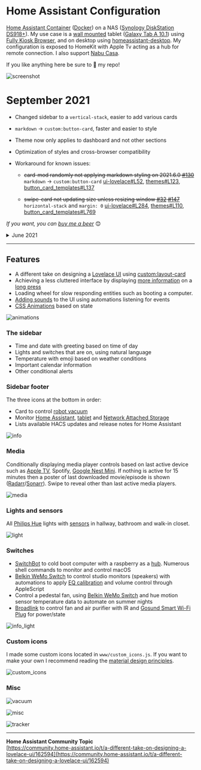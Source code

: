 # Home Assistant Configuration

[Home Assistant Container](https://www.home-assistant.io/installation/#compare-installation-methods) ([Docker](https://hub.docker.com/r/homeassistant/home-assistant)) on a NAS ([Synology DiskStation DS918+](https://www.synology.com/products/DS918+)). My use case is a [wall mounted](https://www.durable.eu/information-and-presentation/tablet-holder/wall-mounted-tablet-holder/tablet-holder-wall.html) tablet ([Galaxy Tab A 10.1](https://www.samsung.com/us/mobile/tablets/galaxy-tab-a/galaxy-tab-a-10-1-2019-32gb-black-wi-fi-sm-t510nzkaxar/)) using [Fully Kiosk Browser](https://www.ozerov.de/fully-kiosk-browser/), and on desktop using [homeassistant-desktop](https://github.com/mrvnklm/homeassistant-desktop). My configuration is exposed to HomeKit with Apple Tv acting as a hub for remote connection. I also support [Nabu Casa](https://www.nabucasa.com/).

If you like anything here be sure to :star2: my repo!

![screenshot](https://raw.githubusercontent.com/matt8707/hass-config/master/www/img/screenshot.png)

# September 2021

* Changed sidebar to a `vertical-stack`, easier to add various cards
* `markdown` → `custom:button-card`, faster and easier to style
* Theme now only applies to dashboard and not other sections
* Optimization of styles and cross-browser compatibility
* Workaround for known issues:

  * ~~card-mod randomly not applying markdown styling on 2021.6.0 [#130](https://github.com/thomasloven/lovelace-card-mod/issues/130)~~
  `markdown` → `custom:button-card`
  [ui-lovelace#L52](https://github.com/matt8707/hass-config/blob/c5ef7a9130cc347d5785773fda7437c05dc4bdb2/ui-lovelace.yaml#L52), [themes#L123](https://github.com/matt8707/hass-config/blob/c5ef7a9130cc347d5785773fda7437c05dc4bdb2/include/themes.yaml#L123), [button_card_templates#L137](https://github.com/matt8707/hass-config/blob/c5ef7a9130cc347d5785773fda7437c05dc4bdb2/button_card_templates.yaml#L137)

  * ~~swipe-card not updating size unless resizing window [#32](https://github.com/bramkragten/swipe-card/issues/32) [#147](https://github.com/thomasloven/lovelace-layout-card/issues/147)~~
  `horizontal-stack` and `margin: 0`
  [ui-lovelace#L284](https://github.com/matt8707/hass-config/blob/c5ef7a9130cc347d5785773fda7437c05dc4bdb2/ui-lovelace.yaml#L284), [themes#L110](https://github.com/matt8707/hass-config/blob/c5ef7a9130cc347d5785773fda7437c05dc4bdb2/include/themes.yaml#L110), [button_card_templates#L769](https://github.com/matt8707/hass-config/blob/c5ef7a9130cc347d5785773fda7437c05dc4bdb2/button_card_templates.yaml#L769)

*If you want, you can [buy me a beer](https://www.buymeacoffee.com/matt8707)* :blush:

<details>

  ---

  <summary>June 2021</summary>

  ### June 2021

  While picture elements is still a valid card for layouts that doesn't follow a specific grid, this dashboard does. Instead of placing button cards using coordinates, it's now placed onto a grid that is responsive.

  **Layout** `custom:layout-card`
  * CSS grid everything and as a bonus...
  * Mobile and portrait dashboards

  https://user-images.githubusercontent.com/36163594/120789256-ad825000-c531-11eb-97c2-18904c48efdd.mp4

  **Buttons** `custom:button-card`
  * Loader template doesn't need any `input_boolean` helpers anymore 
  * Icons will only animate on state change to prevent all icons animating on dashboard refresh
  * Some entity checks for undefined entities, no errors on restarts
  * Added a bounce effect to the button when pressed

  **Theme** `custom:card-mod`
  * Reworked themes with focus on performance
  * Wrote a tool to help with styling [card-mod-helper](https://matt8707.github.io/card-mod-helper/)

  **Deprecated**
  *If you're looking for picture elements, browse this repository before March 2021 [https://github.com/matt8707/hass-config/tree/c9dd19e04bd4fde2322e610a42f4e246b58ee19a](https://github.com/matt8707/hass-config/tree/c9dd19e04bd4fde2322e610a42f4e246b58ee19a)*

  **Includes**
  Since this configuration is split into several yaml files, I'm using [lovelace-gulp-watch](https://github.com/akmolina28/lovelace-gulp-watch), which auto updates lovelace if an included file is changed.
</details>

---

## Features

* A different take on designing a [Lovelace UI](https://www.home-assistant.io/lovelace/) using [custom:layout-card](https://github.com/thomasloven/lovelace-layout-card)
* Achieving a less cluttered interface by displaying [more information](https://github.com/thomasloven/hass-browser_mod#popup) on a [long press](https://www.home-assistant.io/lovelace/picture-elements/#hold_action)
* Loading wheel for slow responding entities such as booting a computer.
* [Adding sounds](https://github.com/thomasloven/hass-browser_mod#media_player) to the UI using automations listening for events
* [CSS Animations](https://www.w3schools.com/css/css3_animations.asp) based on state

![animations](https://raw.githubusercontent.com/matt8707/hass-config/master/www/img/animations.gif)

### The sidebar

* Time and date with greeting based on time of day
* Lights and switches that are on, using natural language
* Temperature with emoji based on weather conditions
* Important calendar information
* Other conditional alerts

### Sidebar footer

The three icons at the bottom in order:

* Card to control [robot vacuum](https://www.mi-store.se/en/smart-homes/robot-vacuum-cleaners/xiaomi-robot-vacuum-2-roborock)
* Monitor [Home Assistant](https://home-assistant.io/), [tablet](https://www.samsung.com/us/mobile/tablets/galaxy-tab-a/galaxy-tab-a-10-1-2019-32gb-black-wi-fi-sm-t510nzkaxar/) and [Network Attached Storage](https://www.synology.com/products/DS918+)
* Lists available HACS updates and release notes for Home Assistant

![info](https://raw.githubusercontent.com/matt8707/hass-config/master/www/img/info.png)

### Media

Conditionally displaying media player controls based on last active device such as [Apple TV](https://www.home-assistant.io/integrations/apple_tv/), Spotify, [Google Nest Mini](https://www.home-assistant.io/integrations/cast/). If nothing is active for 15 minutes then a poster of last downloaded movie/episode is shown ([Radarr](https://github.com/Radarr/Radarr)/[Sonarr](https://github.com/Sonarr/Sonarr)). Swipe to reveal other than last active media players.

![media](https://raw.githubusercontent.com/matt8707/hass-config/master/www/img/media.gif)

### Lights and sensors

All [Philips Hue](https://www2.meethue.com) lights with [sensors](https://www2.meethue.com/en-gb/p/hue-motion-sensor/8718696743171) in hallway, bathroom and walk-in closet.

![light](https://raw.githubusercontent.com/matt8707/hass-config/master/www/img/light.gif)


### Switches

* [SwitchBot](https://www.switch-bot.com/bot) to cold boot computer with a raspberry as a [hub](https://github.com/OpenWonderLabs/python-host). Numerous shell commands to monitor and control macOS
* [Belkin WeMo Switch](https://www.belkin.com/) to control studio monitors (speakers) with automations to apply [EQ calibration](https://www.sonarworks.com/reference) and volume control through AppleScript
* Control a pedestal fan, using [Belkin WeMo Switch](https://www.belkin.com/) and hue motion sensor temperature data to automate on summer nights
* [Broadlink](https://www.ibroadlink.com/products/ir+rf) to control fan and air purifier with IR and [Gosund Smart Wi-Fi Plug](https://www.gosund.com/download/smart_plug/127.html) for power/state

![info_light](https://raw.githubusercontent.com/matt8707/hass-config/master/www/img/info_light.png)


### Custom icons

I made some custom icons located in `www/custom_icons.js`. If you want to make your own I recommend reading the [material design principles](https://material.io/design/iconography/system-icons.html#design-principles).

![custom_icons](https://raw.githubusercontent.com/matt8707/hass-config/master/www/img/custom_icons.png)


### Misc

![vacuum](https://raw.githubusercontent.com/matt8707/hass-config/master/www/img/vacuum.png)

![misc](https://raw.githubusercontent.com/matt8707/hass-config/master/www/img/misc.png)

![tracker](https://raw.githubusercontent.com/matt8707/hass-config/master/www/img/tracker.png)

***

**Home Assistant Community Topic**  
[https://community.home-assistant.io/t/a-different-take-on-designing-a-lovelace-ui/162594](https://community.home-assistant.io/t/a-different-take-on-designing-a-lovelace-ui/162594)
